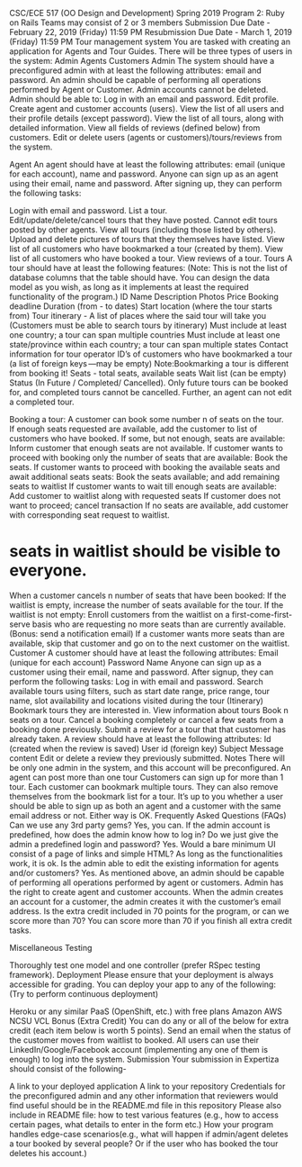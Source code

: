 CSC/ECE 517 (OO Design and Development)
Spring 2019
Program 2: Ruby on Rails
Teams may consist of 2 or 3 members
Submission Due Date - February 22, 2019 (Friday) 11:59 PM 
Resubmission Due Date - March 1, 2019 (Friday) 11:59 PM 
Tour management system
You are tasked with creating an application for Agents and Tour Guides.
There will be three types of users in the system:
Admin
Agents
Customers
Admin
The system should have a preconfigured admin with at least the following attributes: email and password.
An admin should be capable of performing all operations performed by Agent or Customer. 
Admin accounts cannot be deleted.
Admin should be able to:
Log in with an email and password.
Edit profile.
Create agent and customer accounts (users).
View the list of all users and their profile details (except password).
View the list of all tours, along with detailed information.
View all fields of reviews (defined below) from customers.
Edit or delete users (agents or customers)/tours/reviews from the system.


Agent
An agent should have at least the following attributes: email (unique for each account), name and password.
Anyone can sign up as an agent using their email, name and password. After signing up, they can perform the following tasks:

Login with email and password.
List a tour.  
Edit/update/delete/cancel tours that they have posted. 
Cannot edit tours posted by other agents.
View all tours (including those listed by others).
Upload and delete pictures of tours that they themselves have listed. 
View list of all customers who have bookmarked a tour (created by them).
View list of all customers who have booked a tour.
View reviews of a tour.
Tours
A tour should have at least the following features: 
(Note: This is not the list of database columns that the table should have.  You can design the data model as you wish, as long as it implements at least the required functionality of the program.)
ID
Name
Description
Photos 
Price
Booking deadline
Duration (from - to dates)
Start location (where the tour starts from)
Tour itinerary -  A list of places where the said tour will take you 
(Customers must be able to search tours by itinerary)
Must include at least one country; a tour can span multiple countries
Must include at least one state/province within each country; a tour can span multiple states
Contact information for tour operator
ID’s of customers who have bookmarked a tour (a list of foreign keys —may be empty) 
Note:Bookmarking a tour is different from booking it!
Seats - total seats, available seats
Wait list (can be empty)
Status (In Future / Completed/ Cancelled). Only future tours can be booked for, and completed tours cannot be cancelled. Further, an agent can not edit a completed tour.

Booking a tour: 
A customer can book some number n of seats on the tour.  
If enough seats requested are available, add the customer to list of customers who have booked.
If some, but not enough, seats are available: 
Inform customer that enough seats are not available.
If customer wants to proceed with booking only the number of seats that are available:
Book the seats.
If customer wants to proceed with booking the available seats and await additional seats seats:
Book the seats available; and add remaining seats to waitlist
If customer wants to wait till enough seats are available:
Add customer to waitlist along with requested seats
If customer does not want to proceed; cancel transaction
If no seats are available, add customer with corresponding seat request to waitlist.

# seats in waitlist should be visible to everyone.

When a customer cancels n number of seats that have been booked:
If the waitlist is empty, increase the number of seats available for the tour.
If the waitlist is not empty:
Enroll customers from the waitlist on a first-come-first-serve basis who are requesting no more seats than are currently available.  (Bonus: send a notification email)
If a customer wants more seats than are available, skip that customer and go on to the next customer on the waitlist.
Customer
A customer should have at least the following attributes: 
Email (unique for each account)
Password
Name
Anyone can sign up as a customer using their email, name and password. After signup, they can perform the following tasks:
Log in with email and password.
Search available tours using filters, such as start date range, price range, tour name, slot availability and locations visited during the tour (Itinerary)
Bookmark tours they are interested in.
View information about tours
Book n seats on a tour.
Cancel a booking completely or cancel a few seats from a booking done previously.
Submit a review for a tour that that customer has already taken. A review should have at least the following attributes:
Id (created when the review is saved)
User id (foreign key)
Subject
Message content
Edit or delete a review they previously submitted.
Notes
There will be only one admin in the system, and this account will be preconfigured. 
An agent can post more than one tour
Customers can sign up for more than 1 tour.
Each customer can bookmark multiple tours. They can also remove themselves from the bookmark list for a tour.
It’s up to you whether a user should be able to sign up as both an agent and a customer with the same email address or not.  Either way is OK.
Frequently Asked Questions (FAQs)
Can we use any 3rd party gems?
Yes, you can.
If the admin account is predefined, how does the admin know how to log in?  Do we just give the admin a predefined login and password?
Yes.
Would a bare minimum UI consist of a page of links and simple HTML?
As long as the functionalities work, it is ok.
Is the admin able to edit the existing information for agents and/or customers?
Yes. As mentioned above, an admin should be capable of performing all operations performed by agent or customers.
Admin has the right to create agent and customer accounts. When the admin creates an account for a customer, the admin creates it with the customer’s email address.
Is the extra credit included in 70 points for the program, or can we score more than 70?
You can score more than 70 if you finish all extra credit tasks.

Miscellaneous
Testing

Thoroughly test one model and one controller (prefer RSpec testing framework).
Deployment
Please ensure that your deployment is always accessible for grading. You can deploy your app to any of the following: (Try to perform continuous deployment)

Heroku or any similar PaaS (OpenShift, etc.) with free plans
Amazon AWS
NCSU VCL
Bonus (Extra Credit)
You can do any or all of the below for extra credit (each item below is worth 5 points).
Send an email when the status of the customer moves from waitlist to booked.
All users can use their LinkedIn/Google/Facebook account (implementing any one of them is enough) to log into the system.
Submission
Your submission in Expertiza should consist of the following-

A link to your deployed application
A link to your repository
Credentials for the preconfigured admin and any other information that reviewers would find useful should be in the README.md file in this repository
Please also include in README file:
how to test various features (e.g., how to access certain pages, what details to enter in the form etc.)
How your program handles edge-case scenarios(e.g., what will happen if  admin/agent deletes a tour booked by several people? Or if the user who has booked the tour deletes his account.)


